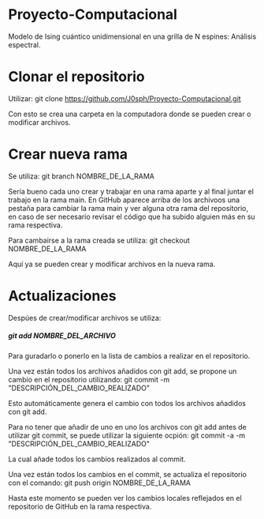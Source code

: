 # Proyecto-Computacional
Modelo de Ising cuántico unidimensional en una grilla de N espines: Análisis espectral.

# Clonar el repositorio
Utilizar:
git clone https://github.com/J0sph/Proyecto-Computacional.git

Con esto se crea una carpeta en la computadora donde se pueden crear o modificar archivos.

# Crear nueva rama
Se utiliza: 
git branch NOMBRE_DE_LA_RAMA

Sería bueno cada uno crear y trabajar en una rama aparte y al final juntar el trabajo en la rama main. En GitHub aparece arriba de los archivoos una pestaña para cambiar la rama main y ver alguna otra rama del repositorio, en caso de ser necesario revisar el código que ha subido alguien más en su rama respectiva.

Para cambairse a la rama creada se utiliza: 
git checkout NOMBRE_DE_LA_RAMA

Aquí ya se pueden crear y modificar archivos en la nueva rama.

# Actualizaciones
Despúes de crear/modificar archivos se utiliza:
##### git add NOMBRE_DEL_ARCHIVO

Para guradarlo o ponerlo en la lista de cambios a realizar en el repositorio.

Una vez están todos los archivos añadidos con git add, se propone un cambio en el repositorio utilizando:
git commit -m "DESCRIPCIÓN_DEL_CAMBIO_REALIZADO"

Esto automáticamente genera el cambio con todos los archivos añadidos con git add.

Para no tener que añadir de uno en uno los archivos con git add antes de utilizar git commit, se puede utilizar la siguiente ocpión:
git commit -a -m "DESCRIPCIÓN_DEL_CAMBIO_REALIZADO"

La cual añade todos los cambios realizados al commit.

Una vez están todos los cambios en el commit, se actualiza el repositorio con el comando: 
git push origin NOMBRE_DE_LA_RAMA

Hasta este momento se pueden ver los cambios locales reflejados en el repositorio de GitHub en la rama respectiva.
